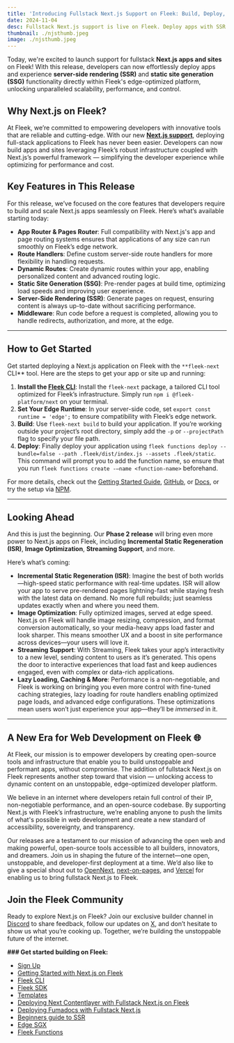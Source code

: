 ```yaml
---
title: 'Introducing Fullstack Next.js Support on Fleek: Build, Deploy, and Scale Dynamic Apps with Ease'
date: 2024-11-04
desc: Fullstack Next.js support is live on Fleek. Deploy apps with SSR and SSG on an edge-optimized platform for top performance and control.
thumbnail: ./njsthumb.jpeg
image: ./njsthumb.jpeg
---
```


Today, we're excited to launch support for fullstack **Next.js apps and sites** on Fleek! With this release, developers can now effortlessly deploy apps and experience **server-side rendering (SSR)** and **static site generation (SSG)** functionality directly within Fleek's edge-optimized platform, unlocking unparalleled scalability, performance, and control.

## **Why Next.js on Fleek?**

At Fleek, we’re committed to empowering developers with innovative tools that are reliable and cutting-edge. With our new [**Next.js support**](https://fleek.xyz/docs/cli/fleek-next-adapter/), deploying full-stack applications to Fleek has never been easier. Developers can now build apps and sites leveraging Fleek’s robust infrastructure coupled with Next.js’s powerful framework — simplifying the developer experience while optimizing for performance and cost.

## **Key Features in This Release**

For this release, we’ve focused on the core features that developers require to build and scale Next.js apps seamlessly on Fleek. Here’s what’s available starting today:

- **App Router & Pages Router**: Full compatibility with Next.js's app and page routing systems ensures that applications of any size can run smoothly on Fleek’s edge network.
- **Route Handlers**: Define custom server-side route handlers for more flexibility in handling requests.
- **Dynamic Routes**: Create dynamic routes within your app, enabling personalized content and advanced routing logic.
- **Static Site Generation (SSG)**: Pre-render pages at build time, optimizing load speeds and improving user experience.
- **Server-Side Rendering (SSR)**: Generate pages on request, ensuring content is always up-to-date without sacrificing performance.
- **Middleware**: Run code before a request is completed, allowing you to handle redirects, authorization, and more, at the edge.

---

## **How to Get Started**

Get started deploying a Next.js application on Fleek with the `**fleek-next` CLI\*\* tool. Here are the steps to get your app or site up and running:

1. **Install the [Fleek CLI](https://fleek.xyz/docs/cli/)**: Install the `fleek-next` package, a tailored CLI tool optimized for Fleek’s infrastructure. Simply run `npm i @fleek-platform/next` on your terminal.
2. **Set Your Edge Runtime**: In your server-side code, set `export const runtime = 'edge';` to ensure compatibility with Fleek’s edge network.
3. **Build**: Use `fleek-next build` to build your application. If you’re working outside your project’s root directory, simply add the `-p` or `--projectPath` flag to specify your file path.
4. **Deploy**: Finally deploy your application using `fleek functions deploy --bundle=false --path .fleek/dist/index.js --assets .fleek/static`. This command will prompt you to add the function name, so ensure that you run `fleek functions create -–name <function-name>` beforehand.

For more details, check out the [Getting Started Guide](https://fleek.xyz/docs/cli/fleek-next-adapter/), [GitHub](https://github.com/fleek-tools/fleek-nextjs-boilerplate), or [Docs](https://fleek.xyz/docs/platform/frameworks/), or try the setup via [NPM](https://www.npmjs.com/package/@fleek-platform/next).

---

## **Looking Ahead**

And this is just the beginning. Our **Phase 2 release** will bring even more power to Next.js apps on Fleek, including **Incremental Static Regeneration (ISR)**, **Image Optimization**, **Streaming Support**, and more.

Here’s what’s coming:

- **Incremental Static Regeneration (ISR)**: Imagine the best of both worlds—high-speed static performance with real-time updates. ISR will allow your app to serve pre-rendered pages lightning-fast while staying fresh with the latest data on demand. No more full rebuilds; just seamless updates exactly when and where you need them.
- **Image Optimization**: Fully optimized images, served at edge speed. Next.js on Fleek will handle image resizing, compression, and format conversion automatically, so your media-heavy apps load faster and look sharper. This means smoother UX and a boost in site performance across devices—your users will love it.
- **Streaming Support**: With Streaming, Fleek takes your app’s interactivity to a new level, sending content to users as it’s generated. This opens the door to interactive experiences that load fast and keep audiences engaged, even with complex or data-rich applications.
- **Lazy Loading, Caching & More**: Performance is a non-negotiable, and Fleek is working on bringing you even more control with fine-tuned caching strategies, lazy loading for route handlers enabling optimized page loads, and advanced edge configurations. These optimizations mean users won’t just experience your app—they’ll be _immersed_ in it.

---

## **A New Era for Web Development on Fleek 🌐**

At Fleek, our mission is to empower developers by creating open-source tools and infrastructure that enable you to build unstoppable and performant apps, without compromise. The addition of fullstack Next.js on Fleek represents another step toward that vision — unlocking access to dynamic content on an unstoppable, edge-optimized developer platform.

We believe in an internet where developers retain full control of their IP, non-negotiable performance, and an open-source codebase. By supporting Next.js with Fleek’s infrastructure, we’re enabling anyone to push the limits of what's possible in web development and create a new standard of accessibility, sovereignty, and transparency.

Our releases are a testament to our mission of advancing the open web and making powerful, open-source tools accessible to all builders, innovators, and dreamers. Join us in shaping the future of the internet—one open, unstoppable, and developer-first deployment at a time. We’d also like to give a special shout out to [OpenNext](https://opennext.js.org/), [next-on-pages](https://github.com/cloudflare/next-on-pages), and [Vercel](https://vercel.com/) for enabling us to bring fullstack Next.js to Fleek.

## **Join the Fleek Community**

Ready to explore Next.js on Fleek? Join our exclusive builder channel in [Discord](https://discord.com/invite/fleek) to share feedback, follow our updates on [X](https://x.com/fleek), and don’t hesitate to show us what you’re cooking up. Together, we’re building the unstoppable future of the internet.

**### Get started building on Fleek:**

- [Sign Up](https://app.fleek.xyz/)
- [Getting Started with Next.js on Fleek](https://fleek.xyz/docs/cli/fleek-next-adapter/)
- [Fleek CLI](https://fleek.xyz/docs/cli/)
- [Fleek SDK](https://fleek.xyz/docs/sdk/)
- [Templates](https://app.fleek.xyz/templates/)
- [Deploying Next Contentlayer with Fullstack Next.js on Fleek](https://fleek.xyz/guides/deploy-nextjs-fullstack-fleek-adapter-guide/)
- [Deploying Fumadocs with Fullstack Next.js](https://fleek.xyz/guides/deploy-fumadocs-fullstack-nextjs-on-fleek-guide/)
- [Beginners guide to SSR](https://fleek.xyz/blog/learn/server-side-rendering-explained/)
- [Edge SGX](https://fleek.xyz/docs/cli/edge-sgx/)
- [Fleek Functions](https://fleek.xyz/docs/cli/functions/)
